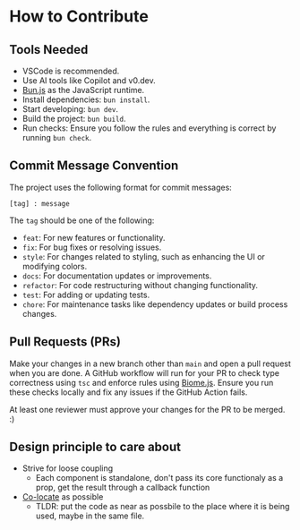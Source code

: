 # How to Contribute

## Tools Needed

- VSCode is recommended.
- Use AI tools like Copilot and v0.dev.
- [Bun.js](http://bun.sh/) as the JavaScript runtime.
- Install dependencies: `bun install`.
- Start developing: `bun dev`.
- Build the project: `bun build`.
- Run checks: Ensure you follow the rules and everything is correct by running `bun check`.

## Commit Message Convention

The project uses the following format for commit messages:

```
[tag] : message
```

The `tag` should be one of the following:

- `feat`: For new features or functionality.
- `fix`: For bug fixes or resolving issues.
- `style`: For changes related to styling, such as enhancing the UI or modifying colors.
- `docs`: For documentation updates or improvements.
- `refactor`: For code restructuring without changing functionality.
- `test`: For adding or updating tests.
- `chore`: For maintenance tasks like dependency updates or build process changes.

## Pull Requests (PRs)

Make your changes in a new branch other than `main` and open a pull request when you are done. A GitHub workflow will run for your PR to check type correctness using `tsc` and enforce rules using [Biome.js](https://biomejs.dev/). Ensure you run these checks locally and fix any issues if the GitHub Action fails.

At least one reviewer must approve your changes for the PR to be merged. :)

## Design principle to care about

- Strive for loose coupling
  - Each component is standalone, don't pass its core functionaly as a prop, get the result through a callback function
- [Co-locate](https://kentcdodds.com/blog/colocation) as possible
  - TLDR: put the code as near as possbile to the place where it is being used, maybe in the same file.
